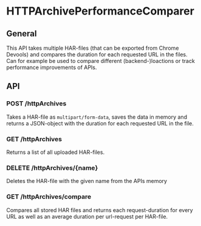 # HTTPArchivePerformanceComparer
## General
This API takes multiple HAR-files (that can be exported from Chrome Devools) and compares the duration for each requested URL in the files.
Can for example be used to compare different (backend-)loactions or track performance improvements of APIs.

## API
### POST /httpArchives
Takes a HAR-file as ```multipart/form-data```, saves the data in memory and returns a JSON-object with the duration for each requested URL in the file.

### GET /httpArchives
Returns a list of all uploaded HAR-files.

### DELETE /httpArchives/{name}
Deletes the HAR-file with the given name from the APIs memory

### GET /httpArchives/compare
Compares all stored HAR files and returns each request-duration for every URL as well as an average duration per url-request per HAR-file.
